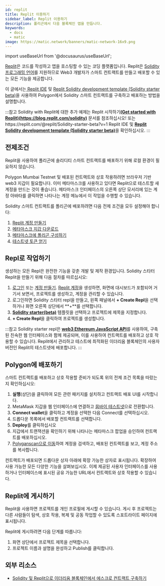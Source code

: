```yaml
---
id: replit
title: Replit 이용하기
sidebar_label: Replit 이용하기
description: 폴리곤에서 다음 블록체인 앱을 만듭니다.
keywords:
  - docs
  - matic
image: https://matic.network/banners/matic-network-16x9.png
---
```


import useBaseUrl from '@docusaurus/useBaseUrl';

[Replit](https://docs.replit.com/tutorials/01-introduction-to-the-repl-it-ide)은 코드를 작성하고 앱을 호스팅할 수 있는 코딩 플랫폼입니다. Replit은 [Solidity 프로그래밍 언어](https://replit.com/@replit/Solidity-starter-beta?v=1)를 지원하므로 Web3 개발자가 스마트 컨트랙트를 만들고 배포할 수 있는 모든 기능을 제공합니다.

이 글에서는[ Replit IDE](https://replit.com/signup) 및 [Replit Solidity development template (Solidity starter beta)](https://replit.com/@replit/Solidity-starter-beta?v=1)을 사용하여 Polygon에서 Solidity 스마트 컨트랙트를 구축하고 배포하는 방법을 설명합니다.

:::참고
Solidity with Replit에 대한 추가 예제는 Replit 시작하기<ins>**(Get started with Replit)(https://blog.replit.com/solidity)**</ins> 문서를 참조하십시오! 또는https://replit.com/@replit/Solidity-starter-beta?v=1 Replit IDE 및 <ins>**Replit Solidity development template (Solidity starter beta)**</ins>을 확인하십시오.
:::

## 전제조건

Replit을 사용하여 폴리곤에 솔리디티 스마트 컨트랙트를 배포하기 위해 로컬 환경이 필요하지 않습니다.

Polygon Mumbai Testnet 및 배포된 컨트랙트와 상호 작용하려면 브라우저 기반 web3 지갑이 필요합니다. 이미 메타마스크를 사용하고 있다면 Replit으로 테스트할 새 계정을 만드는 것이 좋습니다. 메타마스크 인터페이스의 오른쪽 상단 모서리에 있는 계정 아바타를 클릭하면 나타나는 계정 메뉴에서 이 작업을 수행할 수 있습니다.

Solidity 스마트 컨트랙트를 폴리곤에 배포하려면 다음 전제 조건을 모두 설정해야 합니다:

1. [Replit 계정 만들기](https://replit.com/signup)
2. [메타마스크 지갑 다운로드](https://docs.polygon.technology/docs/develop/metamask/hello/)
3. [메타마스크에 폴리곤 구성하기](https://docs.polygon.technology/docs/develop/metamask/config-polygon-on-metamask/)
4. [테스트넷 토큰 얻기](https://faucet.polygon.technology)

## Repl로 작업하기

생성하는 모든 Repl은 완전한 기능을 갖춘 개발 및 제작 환경입니다. Solidity 스타터 Replit을 만들기 위해 다음 절차를 따르십시오:

1. [로그인](https://replit.com/login) 또는 [계정 만들기](https://replit.com/signup). [Replit 계정](https://docs.replit.com/tutorials/01-introduction-to-the-repl-it-ide)을 생성하면,  화면에 대시보드가 포함되어 거기서 보면서, 프로젝트를 생성하고, 계정을 관리할 수 있습니다.
2. 로그인하면 Solidity 스타터 repl을 만들고, 왼쪽 패널에서 **+ Create Repl**을 선택하거나 화면 오른쪽 상단에서 **+**를 선택합니다.
3. [**Solidity starter(beta)**](https://replit.com/@replit/Solidity-starter-beta?v=1) 템플릿을 선택하고 프로젝트에 제목을 지정합니다.
4. **+ Create Repl**을 클릭하여 프로젝트를 생성합니다.

:::참고
Solidity starter repl은 <ins>**[web3 Ethereum JavaScript API](https://web3js.readthedocs.io/en/v1.5.2/)**</ins>를 사용하여, 구축된 친숙한 웹 인터페이스와 함께 제공되며, 이를 사용하여 컨트랙트를 배포하고 상호 작용할 수 있습니다. Replit에서 관리하고 테스트에 최적화된 이더리움 블록체인의 사용자 버전인 Replit의 테스트넷에 배포합니다.
:::

## Polygon에 배포하기

스마트 컨트랙트를 배포하고 상호 작용할 준비가 되도록 위의 전제 조건 목록을 따랐는지 확인하십시오:

1. **실행**(상단)을 클릭하여 모든 관련 패키지를 설치하고 컨트랙트 배포 UI를 시작합니다.
2. MetaMask 지갑을 웹 인터페이스에 연결하고 [뭄바이 테스트넷](https://docs.polygon.technology/docs/integrate/network/)으로 전환합니다.
3. **Connect wallet**을 클릭하고 계정을 선택한 다음 Connect를 선택하십시오.
4. 드롭다운 목록에서 배포할 컨트랙트를 선택합니다.
5. **Deploy**를 클릭하십시오
6. 지갑에서 트랜잭션을 확인하기 위해 나타나는 메타마스크 팝업을 승인하여 컨트랙트를 배포하십시오.
7. [Polyganscan으로 이동](https://mumbai.polygonscan.com/)하여 계정을 검색하고, 배포된 컨트랙트를 보고, 계정 주소를 복사합니다.

컨트랙트가 배포되면 드롭다운 상자 아래에 확장 가능한 상자로 표시됩니다. 확장하여 사용 가능한 모든 다양한 기능을 살펴보십시오. 이제 제공된 사용자 인터페이스를 사용하거나 인터페이스에 표시된 공유 가능한 URL에서 컨트랙트와 상호 작용할 수 있습니다.

## Replit에 게시하기

Replit을 사용하면 프로젝트를 개인 프로필에 게시할 수 있습니다. 게시 후 프로젝트는 다른 사람들이 탐색, 상호 작용, 복제 및 공동 작업할 수 있도록 스포트라이트 페이지에 표시됩니다.

Replit에 게시하려면 다음 단계를 따릅니다:
1. 화면 상단에서 프로젝트 제목을 선택합니다.
2. 프로젝트 이름과 설명을 완성하고 Publish를 클릭합니다.

## 외부 리소스

* [Solidity 및 Replit으로 이더리움 블록체인에서 에스크로 컨트랙트 구축하기](https://docs.replit.com/tutorials/33-escrow-contract-with-solidity)
